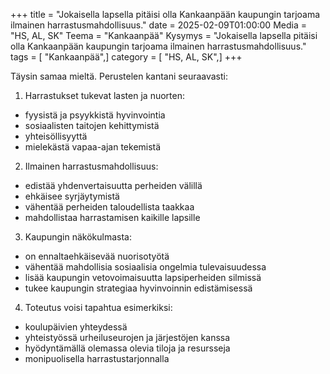 +++
title = "Jokaisella lapsella pitäisi olla Kankaanpään kaupungin tarjoama ilmainen harrastusmahdollisuus."
date = 2025-02-09T01:00:00
Media = "HS, AL, SK"
Teema = "Kankaanpää"
Kysymys = "Jokaisella lapsella pitäisi olla Kankaanpään kaupungin tarjoama ilmainen harrastusmahdollisuus."
tags = [ "Kankaanpää",]
category = [ "HS, AL, SK",]
+++

Täysin samaa mieltä. Perustelen kantani seuraavasti:

1. Harrastukset tukevat lasten ja nuorten:
- fyysistä ja psyykkistä hyvinvointia
- sosiaalisten taitojen kehittymistä
- yhteisöllisyyttä
- mielekästä vapaa-ajan tekemistä

2. Ilmainen harrastusmahdollisuus:
- edistää yhdenvertaisuutta perheiden välillä
- ehkäisee syrjäytymistä
- vähentää perheiden taloudellista taakkaa
- mahdollistaa harrastamisen kaikille lapsille

3. Kaupungin näkökulmasta:
- on ennaltaehkäisevää nuorisotyötä
- vähentää mahdollisia sosiaalisia ongelmia tulevaisuudessa
- lisää kaupungin vetovoimaisuutta lapsiperheiden silmissä
- tukee kaupungin strategiaa hyvinvoinnin edistämisessä

4. Toteutus voisi tapahtua esimerkiksi:
- koulupäivien yhteydessä
- yhteistyössä urheiluseurojen ja järjestöjen kanssa
- hyödyntämällä olemassa olevia tiloja ja resursseja
- monipuolisella harrastustarjonnalla